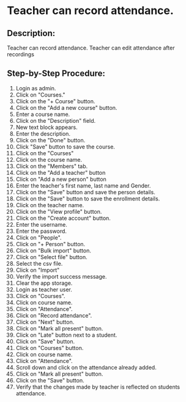 # Teacher can record attendance.

## Description:

Teacher can record attendance. Teacher can edit attendance after recordings

## Step-by-Step Procedure:

1. Login as admin.
2. Click on "Courses."
3. Click on the "+ Course" button.
4. Click on the "Add a new course" button.
5. Enter a course name.
6. Click on the "Description" field.
7. New text block appears.
8. Enter the description.
9. Click on the "Done" button.
10. Click "Save" button to save the course.
11. Click on the "Courses"
12. Click on the course name.
13. Click on the "Members" tab.
14. Click on the "Add a teacher" button
15. Click on "Add a new person" button
16. Enter the teacher's first name, last name and Gender.
17. Click on the "Save" button and save the person details.
18. Click on the "Save" button to save the enrollment details.
19. Click on the teacher name.
20. Click on the "View profile" button.
21. Click on the "Create account" button.
22. Enter the username.
23. Enter the password.
24. Click on "People".
25. Click on "+ Person" button.
26. Click on "Bulk import" button.
27. Click on "Select file" button.
28. Select the csv file.
29. Click on "Import"
30. Verify the import success message.
31. Clear the app storage.
32. Login as teacher user.
33. Click on "Courses".
34. Click on course name.
35. Click on "Attendance".
36. Click on "Record attendance".
37. Click on "Next" button.
38. Click on "Mark all present" button.
39. Click on "Late" button next to a student.
40. Click on "Save" button.
41. Click on "Courses" button.
42. Click on course name.
43. Click on "Attendance".
44. Scroll down and click on the attendance already added.
45. Click on "Mark all present" button. 
46. Click on the "Save" button. 
47. Verify that the changes made by teacher is reflected on students attendance.
